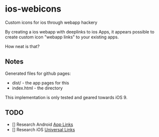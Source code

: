 # ios-webicons
Custom icons for ios through webapp hackery

By creating a ios webapp with deeplinks to ios Apps, it appears possible to create custom icon "webapp links" to your existing apps.

How neat is that?

## Notes

Generated files for github pages:
- dist/ - the app pages for this
- index.html - the directory

This implementation is only tested and geared towards iOS 9.

## TODO

- [] Research Android [App Links](https://developer.android.com/training/app-links/index.html)
- [] Research iOS [Universal Links](https://developer.apple.com/library/ios/documentation/General/Conceptual/AppSearch/UniversalLinks.html)
